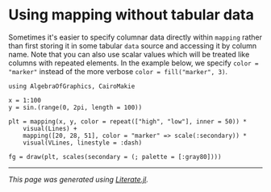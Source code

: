 # Using mapping without tabular data

Sometimes it's easier to specify columnar data directly within `mapping`
rather than first storing it in some tabular `data` source and accessing it by
column name. Note that you can also use scalar values which will be treated
like columns with repeated elements. In the example below, we specify `color = "marker"`
instead of the more verbose `color = fill("marker", 3)`.

````@example no_data
using AlgebraOfGraphics, CairoMakie

x = 1:100
y = sin.(range(0, 2pi, length = 100))

plt = mapping(x, y, color = repeat(["high", "low"], inner = 50)) *
    visual(Lines) +
    mapping([20, 28, 51], color = "marker" => scale(:secondary)) *
    visual(VLines, linestyle = :dash)

fg = draw(plt, scales(secondary = (; palette = [:gray80])))
````

---

*This page was generated using [Literate.jl](https://github.com/fredrikekre/Literate.jl).*

